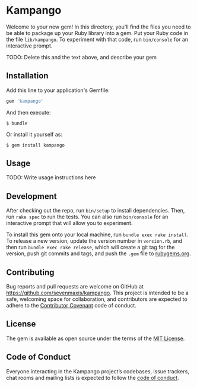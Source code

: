 # Kampango

Welcome to your new gem! In this directory, you'll find the files you need to be able to package up your Ruby library into a gem. Put your Ruby code in the file `lib/kampango`. To experiment with that code, run `bin/console` for an interactive prompt.

TODO: Delete this and the text above, and describe your gem

## Installation

Add this line to your application's Gemfile:

```ruby
gem 'kampango'
```

And then execute:

    $ bundle

Or install it yourself as:

    $ gem install kampango

## Usage

TODO: Write usage instructions here

## Development

After checking out the repo, run `bin/setup` to install dependencies. Then, run `rake spec` to run the tests. You can also run `bin/console` for an interactive prompt that will allow you to experiment.

To install this gem onto your local machine, run `bundle exec rake install`. To release a new version, update the version number in `version.rb`, and then run `bundle exec rake release`, which will create a git tag for the version, push git commits and tags, and push the `.gem` file to [rubygems.org](https://rubygems.org).

## Contributing

Bug reports and pull requests are welcome on GitHub at https://github.com/sevenmaxis/kampango. This project is intended to be a safe, welcoming space for collaboration, and contributors are expected to adhere to the [Contributor Covenant](http://contributor-covenant.org) code of conduct.

## License

The gem is available as open source under the terms of the [MIT License](https://opensource.org/licenses/MIT).

## Code of Conduct

Everyone interacting in the Kampango project’s codebases, issue trackers, chat rooms and mailing lists is expected to follow the [code of conduct](https://github.com/sevenmaxis/kampango/blob/master/CODE_OF_CONDUCT.md).
